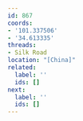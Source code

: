 ```yaml
---
id: 867
coords:
- '101.337506'
- '34.613335'
threads:
- Silk Road
location: "[China]"
related:
  label: ''
  ids: []
next:
  label: ''
  ids: []
---
```


